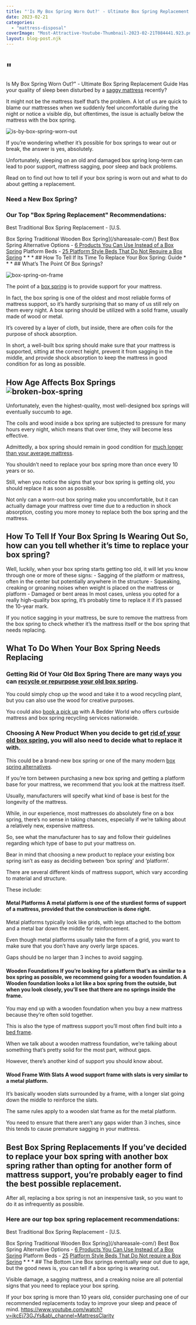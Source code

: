 ```yaml
---
title: "'Is My Box Spring Worn Out?' - Ultimate Box Spring Replacement Guide"
date: 2023-02-21
categories:
  - "mattress-disposal"
coverImage: "Most-Attractive-Youtube-Thumbnail-2023-02-21T084441.923.png"
layout: blog-post.njk
---
```


# "

Is My Box Spring Worn Out?" - Ultimate Box Spring Replacement Guide Has your quality of sleep been disturbed by a [saggy mattress](/blog/how-to-fix-a-sagging-mattress/) recently?


It might not be the mattress itself that’s the problem. A lot of us are quick to blame our mattresses when we suddenly feel uncomfortable during the night or notice a visible dip, but oftentimes, the issue is actually below the mattress with the box spring.

![is-by-box-spring-worn-out](/images/blog/Most-Attractive-Youtube-Thumbnail-2023-02-21T084441.923-1024x576.png)

 If you’re wondering whether it’s possible for box springs to wear out or break, the answer is yes, absolutely.

Unfortunately, sleeping on an old and damaged box spring long-term can lead to poor support, mattress sagging, poor sleep and back problems.

Read on to find out how to tell if your box spring is worn out and what to do about getting a replacement.

### Need a New Box Spring?

### Our Top "Box Spring Replacement" Recommendations:

 Best Traditional Box Spring Replacement - [U.S.

Box Spring Traditional Wooden Box Spring](/shareasale-com/) Best Box Spring Alternative Options - [6 Products You Can Use Instead of a Box Spring](/blog/box-spring-alternatives/) Platform Beds - [25 Platform Style Beds That Do Not Require a Box Spring](/blog/25-bed-frames-you-can-use-without-a-box-spring/) * * * ## How To Tell If Its Time To Replace Your Box Spring: Guide * * * ## What’s The Point Of Box Springs?

![box-spring-on-frame](/images/blog/Screen-Shot-2019-12-15-at-10.39.16-AM-1024x755.png)

 The point of a [box spring](https://www.wayfair.com/sca/ideas-and-advice/guides/what-is-a-box-spring-T11155) is to provide support for your mattress.

In fact, the box spring is one of the oldest and most reliable forms of mattress support, so it’s hardly surprising that so many of us still rely on them every night. A box spring should be utilized with a solid frame, usually made of wood or metal.

It’s covered by a layer of cloth, but inside, there are often coils for the purpose of shock absorption.

In short, a well-built box spring should make sure that your mattress is supported, sitting at the correct height, prevent it from sagging in the middle, and provide shock absorption to keep the mattress in good condition for as long as possible.

## How Age Affects Box Springs ![broken-box-spring](/images/blog/img_2209-1024x768.jpeg)

Unfortunately, even the highest-quality, most well-designed box springs will eventually succumb to age.

The coils and wood inside a box spring are subjected to pressure for many hours every night, which means that over time, they will become less effective.

Admittedly, a box spring should remain in good condition for [much longer than your average mattress](https://casper.com/blog/how-long-do-box-springs-last/).

You shouldn’t need to replace your box spring more than once every 10 years or so.

Still, when you notice the signs that your box spring is getting old, you should replace it as soon as possible.

Not only can a worn-out box spring make you uncomfortable, but it can actually damage your mattress over time due to a reduction in shock absorption, costing you more money to replace both the box spring and the mattress.

## How To Tell If Your Box Spring Is Wearing Out So, how can you tell whether it’s time to replace your box spring?

Well, luckily, when your box spring starts getting too old, it will let you know through one or more of these signs: - Sagging of the platform or mattress, often in the center but potentially anywhere in the structure - Squeaking, creaking or groaning noises when weight is placed on the mattress or platform - Damaged or bent areas In most cases, unless you opted for a really high-quality box spring, it’s probably time to replace it if it’s passed the 10-year mark.

If you notice sagging in your mattress, be sure to remove the mattress from the box spring to check whether it’s the mattress itself or the box spring that needs replacing.

## What To Do When Your Box Spring Needs Replacing 

### **Getting Rid Of Your Old Box Spring** There are many ways you can [recycle or repurpose your old box spring](/how-to-recycle-a-box-spring/).

You could simply chop up the wood and take it to a wood recycling plant, but you can also use the wood for creative purposes.

You could also [book a pick up](/) with A Bedder World who offers curbside mattress and box spring recycling services nationwide.

### **Choosing A New Product** When you decide to get [rid of your old box spring](/blog/how-to-get-rid-of-a-box-spring/), you will also need to decide what to replace it with.

This could be a brand-new box spring or one of the many modern [box spring alternatives](/blog/box-spring-alternatives/).

If you’re torn between purchasing a new box spring and getting a platform base for your mattress, we recommend that you look at the mattress itself.

Usually, manufacturers will specify what kind of base is best for the longevity of the mattress.

While, in our experience, most mattresses do absolutely fine on a box spring, there’s no sense in taking chances, especially if we’re talking about a relatively new, expensive mattress.

So, see what the manufacturer has to say and follow their guidelines regarding which type of base to put your mattress on.

Bear in mind that choosing a new product to replace your existing box spring isn’t as easy as deciding between ‘box spring’ and ‘platform’.

There are several different kinds of mattress support, which vary according to material and structure.

These include:

 

#### **Metal Platforms** A metal platform is one of the sturdiest forms of support of a mattress, provided that the construction is done right.

Metal platforms typically look like grids, with legs attached to the bottom and a metal bar down the middle for reinforcement.

Even though metal platforms usually take the form of a grid, you want to make sure that you don’t have any overly large spaces.

Gaps should be no larger than 3 inches to avoid sagging.

#### **Wooden Foundations** If you’re looking for a platform that’s as similar to a box spring as possible, we recommend going for a wooden foundation. A Wooden foundation looks a lot like a box spring from the outside, but when you look closely, you’ll see that there are no springs inside the frame.

You may end up with a wooden foundation when you buy a new mattress because they’re often sold together.

This is also the type of mattress support you’ll most often find built into a [bed frame](/blog/how-to-reinforce-a-bed-frame/).

When we talk about a wooden mattress foundation, we’re talking about something that’s pretty solid for the most part, without gaps.

However, there’s another kind of support you should know about.

#### Wood Frame With Slats A wood support frame with slats is very similar to a metal platform.

It’s basically wooden slats surrounded by a frame, with a longer slat going down the middle to reinforce the slats.

The same rules apply to a wooden slat frame as for the metal platform.

You need to ensure that there aren’t any gaps wider than 3 inches, since this tends to cause premature sagging in your mattress.

## Best Box Spring Replacements If you’ve decided to replace your box spring with another box spring rather than opting for another form of mattress support, you’re probably eager to find the best possible replacement.

After all, replacing a box spring is not an inexpensive task, so you want to do it as infrequently as possible.

### Here are our top box spring replacement recommendations:

 Best Traditional Box Spring Replacement - [U.S.

Box Spring Traditional Wooden Box Spring](/shareasale-com/) Best Box Spring Alternative Options - [6 Products You Can Use Instead of a Box Spring](/blog/box-spring-alternatives/) Platform Beds - [25](/blog/25-bed-frames-you-can-use-without-a-box-spring/) [](/blog/25-bed-frames-you-can-use-without-a-box-spring/)[Platform Style Beds That Do Not require a Box Spring](/blog/25-bed-frames-you-can-use-without-a-box-spring/) * * * ## The Bottom Line Box springs eventually wear out due to age, but the good news is, you can tell if a box spring is wearing out.

Visible damage, a sagging mattress, and a creaking noise are all potential signs that you need to replace your box spring.

If your box spring is more than 10 years old, consider purchasing one of our recommended replacements today to improve your sleep and peace of mind. https://www.youtube.com/watch?v=ikcEj73GJYs&ab\_channel=MattressClarity
